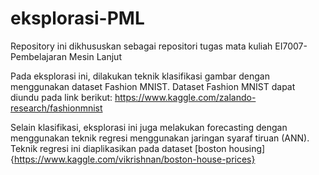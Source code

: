 # eksplorasi-PML
Repository ini dikhususkan sebagai repositori tugas mata kuliah EI7007-Pembelajaran Mesin Lanjut 

Pada eksplorasi ini, dilakukan teknik klasifikasi gambar dengan menggunakan dataset Fashion MNIST. Dataset Fashion MNIST dapat diundu pada link berikut: https://www.kaggle.com/zalando-research/fashionmnist

Selain klasifikasi, eksplorasi ini juga melakukan forecasting dengan menggunakan teknik regresi menggunakan jaringan syaraf tiruan (ANN). Teknik regresi ini diaplikasikan pada dataset [boston housing]{https://www.kaggle.com/vikrishnan/boston-house-prices} 
